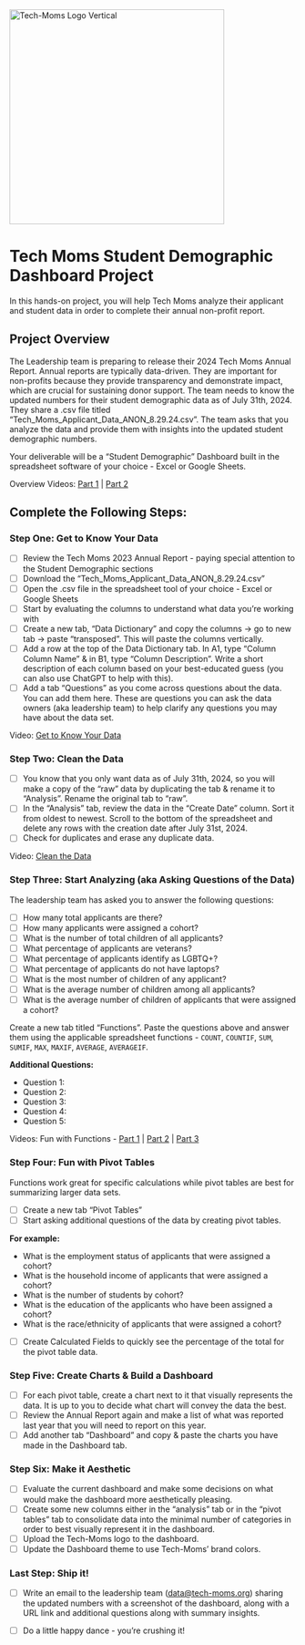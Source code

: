 
<img width="377" alt="Tech-Moms Logo Vertical" src="https://github.com/user-attachments/assets/b98d7ed8-150c-4a2a-9102-c4cfa4e91d01">


# Tech Moms Student Demographic Dashboard Project

In this hands-on project, you will help Tech Moms analyze their applicant and student data in order to complete their annual non-profit report.

## Project Overview

The Leadership team is preparing to release their 2024 Tech Moms Annual Report. Annual reports are typically data-driven. They are important for non-profits because they provide transparency and demonstrate impact, which are crucial for sustaining donor support. The team needs to know the updated numbers for their student demographic data as of July 31th, 2024. They share a .csv file titled “Tech_Moms_Applicant_Data_ANON_8.29.24.csv”. The team asks that you analyze the data and provide them with insights into the updated student demographic numbers.

Your deliverable will be a “Student Demographic” Dashboard built in the spreadsheet software of your choice - Excel or Google Sheets.

Overview Videos: [Part 1](https://www.loom.com/share/5ef6c4a4cb3f4452a24c47a689043584) | [Part 2](https://www.loom.com/share/6c97d4b802a449b0848aad9e32f48da7)

## Complete the Following Steps:

### Step One: Get to Know Your Data

- [ ] Review the Tech Moms 2023 Annual Report - paying special attention to the Student Demographic sections
- [ ] Download the “Tech_Moms_Applicant_Data_ANON_8.29.24.csv”
- [ ] Open the .csv file in the spreadsheet tool of your choice - Excel or Google Sheets
- [ ] Start by evaluating the columns to understand what data you’re working with
- [ ] Create a new tab, “Data Dictionary” and copy the columns -> go to new tab -> paste “transposed”. This will paste the columns vertically.
- [ ] Add a row at the top of the Data Dictionary tab. In A1, type “Column Column Name” & in B1, type “Column Description”. Write a short description of each column based on your best-educated guess (you can also use ChatGPT to help with this).
- [ ] Add a tab “Questions” as you come across questions about the data. You can add them here. These are questions you can ask the data owners (aka leadership team) to help clarify any questions you may have about the data set.

Video: [Get to Know Your Data](https://www.loom.com/share/c726c715650a4371bce3ee3c1cec6a4e) 

### Step Two: Clean the Data

- [ ] You know that you only want data as of July 31th, 2024, so you will make a copy of the “raw” data by duplicating the tab & rename it to “Analysis”. Rename the original tab to “raw”.
- [ ] In the “Analysis” tab, review the data in the “Create Date” column. Sort it from oldest to newest. Scroll to the bottom of the spreadsheet and delete any rows with the creation date after July 31st, 2024.
- [ ] Check for duplicates and erase any duplicate data.

Video: [Clean the Data](https://www.loom.com/share/cab3f42f344a4b00a13d52e8bd892f87)

### Step Three: Start Analyzing (aka Asking Questions of the Data)

The leadership team has asked you to answer the following questions:

- [ ] How many total applicants are there?
- [ ] How many applicants were assigned a cohort?
- [ ] What is the number of total children of all applicants?
- [ ] What percentage of applicants are veterans?
- [ ] What percentage of applicants identify as LGBTQ+?
- [ ] What percentage of applicants do not have laptops?
- [ ] What is the most number of children of any applicant?
- [ ] What is the average number of children among all applicants?
- [ ] What is the average number of children of applicants that were assigned a cohort?

Create a new tab titled “Functions”. Paste the questions above and answer them using the applicable spreadsheet functions - `COUNT`, `COUNTIF`, `SUM`, `SUMIF`, `MAX`, `MAXIF`, `AVERAGE`, `AVERAGEIF`.

**Additional Questions:**
- Question 1:
- Question 2:
- Question 3:
- Question 4:
- Question 5:

Videos: Fun with Functions - 
[Part 1](https://www.loom.com/share/0f9ae677ba4c49d7b5c70f498903cba7) | 
[Part 2](https://www.loom.com/share/9f9080b37c3e470cb32c5b54531f8211) | 
[Part 3](https://www.loom.com/share/93934778b2c84fc2a373d3ae26e9a1fa)

### Step Four: Fun with Pivot Tables

Functions work great for specific calculations while pivot tables are best for summarizing larger data sets.

- [ ] Create a new tab “Pivot Tables”
- [ ] Start asking additional questions of the data by creating pivot tables.

**For example:**
- What is the employment status of applicants that were assigned a cohort?
- What is the household income of applicants that were assigned a cohort?
- What is the number of students by cohort?
- What is the education of the applicants who have been assigned a cohort?
- What is the race/ethnicity of applicants that were assigned a cohort?

- [ ] Create Calculated Fields to quickly see the percentage of the total for the pivot table data.

### Step Five: Create Charts & Build a Dashboard

- [ ] For each pivot table, create a chart next to it that visually represents the data. It is up to you to decide what chart will convey the data the best.
- [ ] Review the Annual Report again and make a list of what was reported last year that you will need to report on this year.
- [ ] Add another tab “Dashboard” and copy & paste the charts you have made in the Dashboard tab.

### Step Six: Make it Aesthetic

- [ ] Evaluate the current dashboard and make some decisions on what would make the dashboard more aesthetically pleasing.
- [ ] Create some new columns either in the “analysis” tab or in the “pivot tables” tab to consolidate data into the minimal number of categories in order to best visually represent it in the dashboard.
- [ ] Upload the Tech-Moms logo to the dashboard.
- [ ] Update the Dashboard theme to use Tech-Moms’ brand colors.

### Last Step: Ship it!

- [ ] Write an email to the leadership team (data@tech-moms.org) sharing the updated numbers with a screenshot of the dashboard, along with a URL link and additional questions along with summary insights.
- [ ] Do a little happy dance - you’re crushing it!

